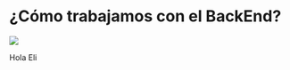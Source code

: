 # ¿Cómo trabajamos con el BackEnd?

![](https://cdn.eldeforma.com/wp-content/uploads/2019/09/eduqgnkvaaaav67.jpg)

Hola Eli